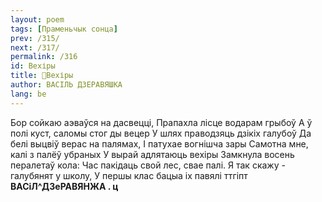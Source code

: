 ```yaml
---
layout: poem
tags: [Праменьчык сонца]
prev: /315/
next: /317/
permalink: /316
id: Вехіры
title: 🚧Вехіры
author: ВАСІЛЬ ДЗЕРАВЯШКА
lang: be
---
```



Бор сойкаю аэваўся на дасвецці, Прапахла лісце водарам грыбоў
А ў полі куст, саломы стог ды вецер
У шлях праводзяць дзікіх галубоў
Да белі выцвіў верас на палямах, I патухае вогнішча зары
Самотна мне, калі з палёў убраных
У вырай адлятаюць вехіры
Замкнула восень пералетаў кола: Час пакідаць свой лес, свае палі. Я так скажу - галубянят у школу, У першы клас бацыа іх павялі
ттгіпт
**ВАСіЛ^ДЗеРАВЯНЖА . ц**
